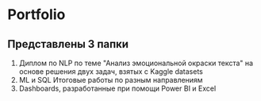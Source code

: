 # Portfolio

## Представлены 3 папки 

1. Диплом по NLP по теме "Анализ эмоциональной окраски текста" на основе решения двух задач, взятых с Kaggle datasets
2. ML и SQL Итоговые работы по разным направлениям
3. Dashboards, разработанные при помощи Power BI и Excel
